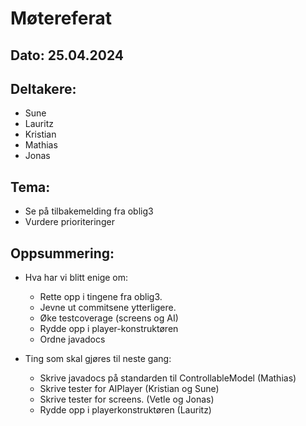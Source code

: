 # Møtereferat
## Dato: 25.04.2024

## Deltakere:
* Sune
* Lauritz
* Kristian
* Mathias
* Jonas

## Tema:
* Se på tilbakemelding fra oblig3
* Vurdere prioriteringer

## Oppsummering: 
* Hva har vi blitt enige om:
  * Rette opp i tingene fra oblig3.
  * Jevne ut commitsene ytterligere.
  * Øke testcoverage (screens og AI)
  * Rydde opp i player-konstruktøren
  * Ordne javadocs
  
* Ting som skal gjøres til neste gang:
  * Skrive javadocs på standarden til ControllableModel (Mathias)
  * Skrive tester for AIPlayer (Kristian og Sune)
  * Skrive tester for screens. (Vetle og Jonas)
  * Rydde opp i playerkonstruktøren (Lauritz)